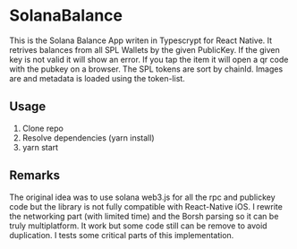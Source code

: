 # SolanaBalance

This is the Solana Balance App writen in Typescrypt for React Native. It retrives balances from all SPL Wallets by the given PublicKey. If the given key is not valid it will show an error. If you tap the item it will open a qr code with the pubkey on a browser. The SPL tokens are sort by chainId. Images are and metadata is loaded using the token-list.

## Usage

1. Clone repo
2. Resolve dependencies (yarn install)
3. yarn start

## Remarks

The original idea was to use solana web3.js for all the rpc and publickey code but the library is not fully compatible with React-Native iOS. I rewrite the networking part (with limited time) and the Borsh parsing so it can be truly multiplatform. It work but some code still can be remove to avoid duplication. I tests some critical parts of this implementation.
